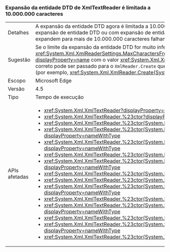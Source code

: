 ### <a name="xmltextreader-dtd-entity-expansion-is-limited-to-10000000-characters"></a>Expansão da entidade DTD de XmlTextReader é limitada a 10.000.000 caracteres

|   |   |
|---|---|
|Detalhes|A expansão da entidade DTD agora é limitada a 10.000.000 de caracteres. O carregamento de arquivos XML sem expansão de entidade DTD ou com expansão de entidade DTD limitada não é afetado. Arquivos com entidades DTD que se expandem para mais de 10.000.000 caracteres falham ao carregar e geram uma exceção.|
|Sugestão|Se o limite da expansão da entidade DTD for muito inferior a 10.000.000, o valor poderá ser substituído pela propriedade <xref:System.Xml.XmlReaderSettings.MaxCharactersFromEntities>. Um <xref:System.Xml.XmlReaderSettings?displayProperty=name> com o valor <xref:System.Xml.XmlReaderSettings.MaxCharactersFromEntities?displayProperty=name> correto pode ser passado para o <code>XmlReader.Create</code> que usa <xref:System.Xml.XmlReaderSettings?displayProperty=name> (por exemplo, <xref:System.Xml.XmlReader.Create(System.String,System.Xml.XmlReaderSettings)>).|
|Escopo|Microsoft Edge|
|Versão|4.5|
|Tipo|Tempo de execução|
|APIs afetadas|<ul><li><xref:System.Xml.XmlTextReader?displayProperty=nameWithType></li><li><xref:System.Xml.XmlTextReader.%23ctor?displayProperty=nameWithType></li><li><xref:System.Xml.XmlTextReader.%23ctor(System.IO.Stream)?displayProperty=nameWithType></li><li><xref:System.Xml.XmlTextReader.%23ctor(System.IO.Stream,System.Xml.XmlNameTable)?displayProperty=nameWithType></li><li><xref:System.Xml.XmlTextReader.%23ctor(System.IO.Stream,System.Xml.XmlNodeType,System.Xml.XmlParserContext)?displayProperty=nameWithType></li><li><xref:System.Xml.XmlTextReader.%23ctor(System.IO.TextReader)?displayProperty=nameWithType></li><li><xref:System.Xml.XmlTextReader.%23ctor(System.IO.TextReader,System.Xml.XmlNameTable)?displayProperty=nameWithType></li><li><xref:System.Xml.XmlTextReader.%23ctor(System.String)?displayProperty=nameWithType></li><li><xref:System.Xml.XmlTextReader.%23ctor(System.String,System.IO.Stream)?displayProperty=nameWithType></li><li><xref:System.Xml.XmlTextReader.%23ctor(System.String,System.IO.Stream,System.Xml.XmlNameTable)?displayProperty=nameWithType></li><li><xref:System.Xml.XmlTextReader.%23ctor(System.String,System.IO.TextReader)?displayProperty=nameWithType></li><li><xref:System.Xml.XmlTextReader.%23ctor(System.String,System.IO.TextReader,System.Xml.XmlNameTable)?displayProperty=nameWithType></li><li><xref:System.Xml.XmlTextReader.%23ctor(System.String,System.Xml.XmlNameTable)?displayProperty=nameWithType></li><li><xref:System.Xml.XmlTextReader.%23ctor(System.String,System.Xml.XmlNodeType,System.Xml.XmlParserContext)?displayProperty=nameWithType></li><li><xref:System.Xml.XmlTextReader.%23ctor(System.Xml.XmlNameTable)?displayProperty=nameWithType></li></ul>|

